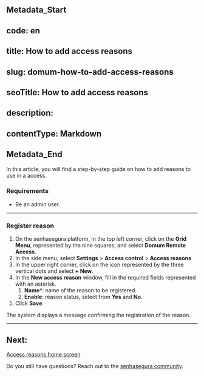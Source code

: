 ## Metadata_Start 
## code: en
## title: How to add access reasons 
## slug: domum-how-to-add-access-reasons 
## seoTitle: How to add access reasons 
## description:  
## contentType: Markdown 
## Metadata_End
In this article, you will find a step-by-step guide on how to add reasons to use in a access.

### Requirements

* Be an admin user.

---
### Register reason

1. On the senhasegura platform, in the top left corner, click on the **Grid Menu**, represented by the nine squares, and select **Domum Remote Access**.
2. In the side menu, select **Settings** > **Access control** > **Access reasons**
3. In the upper right corner, click on the icon represented by the three vertical dots and select **+ New**.
4. In the **New access reason** window, fill in the required fields represented with an asterisk.
    1. **Name***: name of the reason to be registered.
    2. **Enable**: reason status, select from **Yes** and **No**.
5. Click **Save**.

The system displays a message confirming the registration of the reason.

---
## Next:
[Access reasons home screen](/v3-32/docs/domum-access-reasons-home-screen)

Do you still have questions? Reach out to the [senhasegura community](https://community.senhasegura.io/).